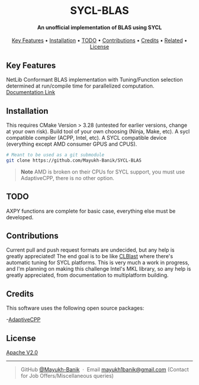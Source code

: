 
<h1 align="center">
  <br>
<!--   <a href="http://www.amitmerchant.com/electron-markdownify"><img src="https://www.hpc.cineca.it/wp-content/uploads/2023/10/SYCL.png" alt="Markdownify" width="200"></a> -->
  <br>
  SYCL-BLAS
  <br>
</h1>

<h4 align="center">An unofficial implementation of BLAS using SYCL</h4>

<!-- <p align="center">
  <a href="https://badge.fury.io/js/electron-markdownify">
    <img src="https://badge.fury.io/js/electron-markdownify.svg"
         alt="Gitter">
  </a>
  <a href="https://gitter.im/amitmerchant1990/electron-markdownify"><img src="https://badges.gitter.im/amitmerchant1990/electron-markdownify.svg"></a>
  <a href="https://saythanks.io/to/bullredeyes@gmail.com">
      <img src="https://img.shields.io/badge/SayThanks.io-%E2%98%BC-1EAEDB.svg">
  </a>
  <a href="https://www.paypal.me/AmitMerchant">
    <img src="https://img.shields.io/badge/$-donate-ff69b4.svg?maxAge=2592000&amp;style=flat">
  </a>
</p> -->

<p align="center">
  <a href="#key-features">Key Features</a> •
  <a href="#installation">Installation</a> •
  <a href="#todo">TODO</a> •
  <!-- <a href="#download">Download</a> • -->
  <a href="#contributions">Contributions</a> •
  <a href="#credits">Credits</a> •
  <a href="#related">Related</a> •
  <a href="#license">License</a>
</p>



## Key Features

NetLib Conformant BLAS implementation with Tuning/Function selection determined at run/compile time for parallelized computation.
[Documentation Link](https://mayukh-banik.github.io/SYCL-BLAS/)

## Installation

This requires CMake Version > 3.28 (untested for earlier versions, change at your own risk). Build tool of your own choosing (Ninja, Make, etc). A sycl compatible compiler (ACPP, Intel, etc). A SYCL compatible device (everything except AMD consumer GPUS and CPUS).

```bash
# Meant to be used as a git submodule
git clone https://github.com/Mayukh-Banik/SYCL-BLAS
```

> **Note**
> AMD is broken on their CPUs for SYCL support, you must use AdaptiveCPP, there is no other option.

## TODO
AXPY functions are complete for basic case, everything else must be developed.

## Contributions

Current pull and push request formats are undecided, but any help is greatly appreciated! The end goal is to be like [CLBlast](https://github.com/CNugteren/CLBlast) where there's automatic tuning for SYCL platforms. This is very much a work in progress, and I'm planning on making this challenge Intel's MKL library, so any help is greatly appreciated, from documentation to multiplatform building.

## Credits

This software uses the following open source packages:

-[AdaptiveCPP](https://github.com/AdaptiveCpp/AdaptiveCpp)
<!-- - [Electron](http://electron.atom.io/)
- [Node.js](https://nodejs.org/)
- [Marked - a markdown parser](https://github.com/chjj/marked)
- [showdown](http://showdownjs.github.io/showdown/)
- [CodeMirror](http://codemirror.net/)
- Emojis are taken from [here](https://github.com/arvida/emoji-cheat-sheet.com)
- [highlight.js](https://highlightjs.org/) -->

<!-- ## Related

[Try Web version of Markdownify](https://notepad.js.org/markdown-editor/) -->

<!-- ## Support

<a href="https://buymeacoffee.com/amitmerchant" target="_blank"><img src="https://www.buymeacoffee.com/assets/img/custom_images/purple_img.png" alt="Buy Me A Coffee" style="height: 41px !important;width: 174px !important;box-shadow: 0px 3px 2px 0px rgba(190, 190, 190, 0.5) !important;-webkit-box-shadow: 0px 3px 2px 0px rgba(190, 190, 190, 0.5) !important;" ></a>

<p>Or</p> 

<a href="https://www.patreon.com/amitmerchant">
	<img src="https://c5.patreon.com/external/logo/become_a_patron_button@2x.png" width="160">
</a> -->

<!-- ## You may also like... -->
<!-- 
- [Pomolectron](https://github.com/amitmerchant1990/pomolectron) - A pomodoro app
- [Correo](https://github.com/amitmerchant1990/correo) - A menubar/taskbar Gmail App for Windows and macOS -->

## License

[Apache V2.0](https://github.com/Mayukh-Banik/SYCL-BLAS/blob/main/LICENSE)

---

> GitHub [@Mayukh-Banik](https://github.com/Mayukh-Banik) &nbsp;&middot;&nbsp;
> Email mayukh1banik@gmail.com (Contact for Job Offers/Miscellaneous queries)

